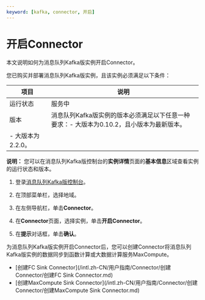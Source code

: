 ```yaml
---
keyword: [kafka, connector, 开启]
---
```


# 开启Connector

本文说明如何为消息队列Kafka版实例开启Connector。

您已购买并部署消息队列Kafka版实例，且该实例必须满足以下条件：

|项目|说明|
|--|--|
|运行状态|服务中|
|版本|消息队列Kafka版实例的版本必须满足以下任意一种要求：-   大版本为0.10.2，且小版本为最新版本。
-   大版本为2.2.0。 |

**说明：** 您可以在消息队列Kafka版控制台的**实例详情**页面的**基本信息**区域查看实例的运行状态和版本。

1.  登录[消息队列Kafka版控制台](https://kafka.console.aliyun.com/?spm=a2c4g.11186623.2.22.6bf72638IfKzDm)。

2.  在顶部菜单栏，选择地域。

3.  在左侧导航栏，单击**Connector**。

4.  在**Connector**页面，选择实例，单击**开启Connector**。

5.  在**提示**对话框，单击**确认**。


为消息队列Kafka版实例开启Connector后，您可以创建Connector将消息队列Kafka版实例的数据同步到函数计算或大数据计算服务MaxCompute。

-   [创建FC Sink Connector](/intl.zh-CN/用户指南/Connector/创建Connector/创建FC Sink Connector.md)
-   [创建MaxCompute Sink Connector](/intl.zh-CN/用户指南/Connector/创建Connector/创建MaxCompute Sink Connector.md)

